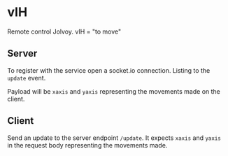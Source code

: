 # vIH

Remote control Jolvoy. vIH = "to move"

## Server

To register with the service open a socket.io connection.
Listing to the `update` event.

Payload will be `xaxis` and `yaxis` representing the movements made on the client.

## Client

Send an update to the server endpoint `/update`. It expects `xaxis` and `yaxis` in the request body representing the movements made.

